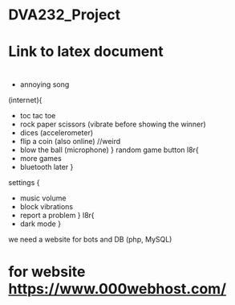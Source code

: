 # DVA232_Project

# Link to latex document

# <ADD NAME HERE>

 - annoying song

(internet){
 - toc tac toe
 - rock paper scissors (vibrate before showing the winner)
 - dices (accelerometer)
 - flip a coin (also online) //weird
 - blow the ball (microphone)
}
random game button
l8r{
 - more games
 - bluetooth later
}

settings {
 - music volume
 - block vibrations
 - report a problem
}
l8r{
 - dark mode
}

we need a website for bots and DB (php, MySQL)
# for website https://www.000webhost.com/
